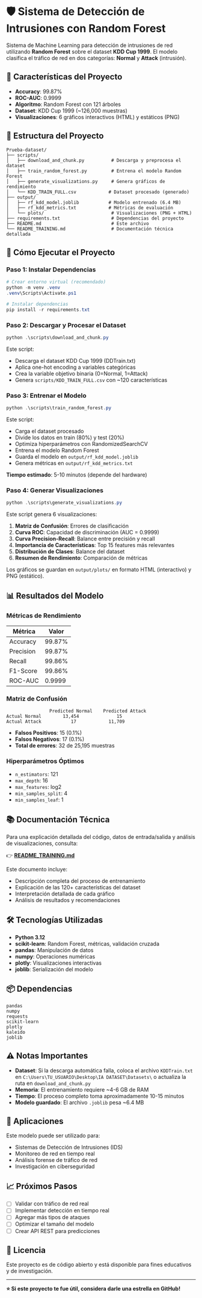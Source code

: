# 🛡️ Sistema de Detección de Intrusiones con Random Forest

Sistema de Machine Learning para detección de intrusiones de red utilizando **Random Forest** sobre el dataset **KDD Cup 1999**. El modelo clasifica el tráfico de red en dos categorías: **Normal** y **Attack** (intrusión).

## 🎯 Características del Proyecto

- **Accuracy**: 99.87%
- **ROC-AUC**: 0.9999
- **Algoritmo**: Random Forest con 121 árboles
- **Dataset**: KDD Cup 1999 (~126,000 muestras)
- **Visualizaciones**: 6 gráficos interactivos (HTML) y estáticos (PNG)

## 📁 Estructura del Proyecto

```
Prueba-dataset/
├── scripts/
│   ├── download_and_chunk.py          # Descarga y preprocesa el dataset
│   ├── train_random_forest.py         # Entrena el modelo Random Forest
│   ├── generate_visualizations.py     # Genera gráficos de rendimiento
│   └── KDD_TRAIN_FULL.csv            # Dataset procesado (generado)
├── output/
│   ├── rf_kdd_model.joblib           # Modelo entrenado (6.4 MB)
│   ├── rf_kdd_metrics.txt            # Métricas de evaluación
│   └── plots/                         # Visualizaciones (PNG + HTML)
├── requirements.txt                   # Dependencias del proyecto
├── README.md                          # Este archivo
└── README_TRAINING.md                 # Documentación técnica detallada
```

## 🚀 Cómo Ejecutar el Proyecto

### **Paso 1: Instalar Dependencias**

```powershell
# Crear entorno virtual (recomendado)
python -m venv .venv
.venv\Scripts\Activate.ps1

# Instalar dependencias
pip install -r requirements.txt
```

### **Paso 2: Descargar y Procesar el Dataset**

```powershell
python .\scripts\download_and_chunk.py
```

Este script:
- Descarga el dataset KDD Cup 1999 (DDTrain.txt)
- Aplica one-hot encoding a variables categóricas
- Crea la variable objetivo binaria (0=Normal, 1=Attack)
- Genera `scripts/KDD_TRAIN_FULL.csv` con ~120 características

### **Paso 3: Entrenar el Modelo**

```powershell
python .\scripts\train_random_forest.py
```

Este script:
- Carga el dataset procesado
- Divide los datos en train (80%) y test (20%)
- Optimiza hiperparámetros con RandomizedSearchCV
- Entrena el modelo Random Forest
- Guarda el modelo en `output/rf_kdd_model.joblib`
- Genera métricas en `output/rf_kdd_metrics.txt`

**Tiempo estimado**: 5-10 minutos (depende del hardware)

### **Paso 4: Generar Visualizaciones**

```powershell
python .\scripts\generate_visualizations.py
```

Este script genera 6 visualizaciones:
1. **Matriz de Confusión**: Errores de clasificación
2. **Curva ROC**: Capacidad de discriminación (AUC = 0.9999)
3. **Curva Precision-Recall**: Balance entre precisión y recall
4. **Importancia de Características**: Top 15 features más relevantes
5. **Distribución de Clases**: Balance del dataset
6. **Resumen de Rendimiento**: Comparación de métricas

Los gráficos se guardan en `output/plots/` en formato HTML (interactivo) y PNG (estático).

## 📊 Resultados del Modelo

### **Métricas de Rendimiento**

| Métrica | Valor |
|---------|-------|
| Accuracy | 99.87% |
| Precision | 99.87% |
| Recall | 99.86% |
| F1-Score | 99.86% |
| ROC-AUC | 0.9999 |

### **Matriz de Confusión**

```
                Predicted Normal    Predicted Attack
Actual Normal        13,454              15
Actual Attack           17            11,709
```

- **Falsos Positivos**: 15 (0.1%)
- **Falsos Negativos**: 17 (0.1%)
- **Total de errores**: 32 de 25,195 muestras

### **Hiperparámetros Óptimos**

- `n_estimators`: 121
- `max_depth`: 16
- `max_features`: log2
- `min_samples_split`: 4
- `min_samples_leaf`: 1

## 📚 Documentación Técnica

Para una explicación detallada del código, datos de entrada/salida y análisis de visualizaciones, consulta:

👉 **[README_TRAINING.md](README_TRAINING.md)**

Este documento incluye:
- Descripción completa del proceso de entrenamiento
- Explicación de las 120+ características del dataset
- Interpretación detallada de cada gráfico
- Análisis de resultados y recomendaciones

## 🛠️ Tecnologías Utilizadas

- **Python 3.12**
- **scikit-learn**: Random Forest, métricas, validación cruzada
- **pandas**: Manipulación de datos
- **numpy**: Operaciones numéricas
- **plotly**: Visualizaciones interactivas
- **joblib**: Serialización del modelo

## 📦 Dependencias

```
pandas
numpy
requests
scikit-learn
plotly
kaleido
joblib
```

## ⚠️ Notas Importantes

- **Dataset**: Si la descarga automática falla, coloca el archivo `KDDTrain.txt` en `C:\Users\TU_USUARIO\Desktop\IA DATASET\Datasets\` o actualiza la ruta en `download_and_chunk.py`
- **Memoria**: El entrenamiento requiere ~4-6 GB de RAM
- **Tiempo**: El proceso completo toma aproximadamente 10-15 minutos
- **Modelo guardado**: El archivo `.joblib` pesa ~6.4 MB

## 🎯 Aplicaciones

Este modelo puede ser utilizado para:
- Sistemas de Detección de Intrusiones (IDS)
- Monitoreo de red en tiempo real
- Análisis forense de tráfico de red
- Investigación en ciberseguridad

## 📈 Próximos Pasos

- [ ] Validar con tráfico de red real
- [ ] Implementar detección en tiempo real
- [ ] Agregar más tipos de ataques
- [ ] Optimizar el tamaño del modelo
- [ ] Crear API REST para predicciones

## 📄 Licencia

Este proyecto es de código abierto y está disponible para fines educativos y de investigación.

---

**⭐ Si este proyecto te fue útil, considera darle una estrella en GitHub!**
